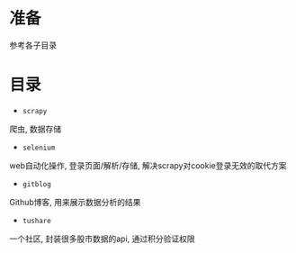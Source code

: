 
# 准备

参考各子目录


# 目录

- `scrapy`

爬虫, 数据存储

- `selenium`

web自动化操作, 登录页面/解析/存储, 解决scrapy对cookie登录无效的取代方案

- `gitblog`

Github博客, 用来展示数据分析的结果

- `tushare`

一个社区, 封装很多股市数据的api, 通过积分验证权限

